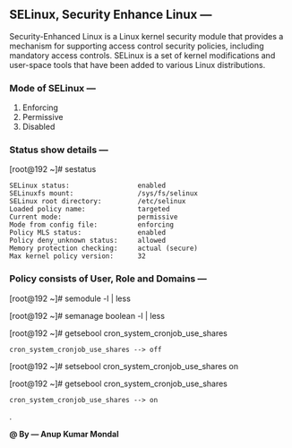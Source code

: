 ## SELinux, Security Enhance Linux —

Security-Enhanced Linux is a Linux kernel security module that provides a mechanism for supporting access control security policies, including mandatory access controls. SELinux is a set of kernel modifications and user-space tools that have been added to various Linux distributions. 

### Mode of SELinux —

1. Enforcing
2. Permissive
3. Disabled


### Status show details —

[root@192 ~]# sestatus

```
SELinux status:                 enabled
SELinuxfs mount:                /sys/fs/selinux
SELinux root directory:         /etc/selinux
Loaded policy name:             targeted
Current mode:                   permissive
Mode from config file:          enforcing
Policy MLS status:              enabled
Policy deny_unknown status:     allowed
Memory protection checking:     actual (secure)
Max kernel policy version:      32
```


### Policy consists of User, Role and Domains — 

[root@192 ~]# semodule -l | less

[root@192 ~]# semanage boolean -l | less

[root@192 ~]# getsebool cron_system_cronjob_use_shares

```cron_system_cronjob_use_shares --> off```

[root@192 ~]# setsebool cron_system_cronjob_use_shares on

[root@192 ~]# getsebool cron_system_cronjob_use_shares

```cron_system_cronjob_use_shares --> on```

.
  
**@ By — Anup Kumar Mondal**
